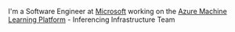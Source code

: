 I'm a Software Engineer at [Microsoft](https://www.microsoft.com/en-in/) working on the [Azure Machine Learning Platform](https://azure.microsoft.com/en-in/services/machine-learning/) - Inferencing Infrastructure Team
